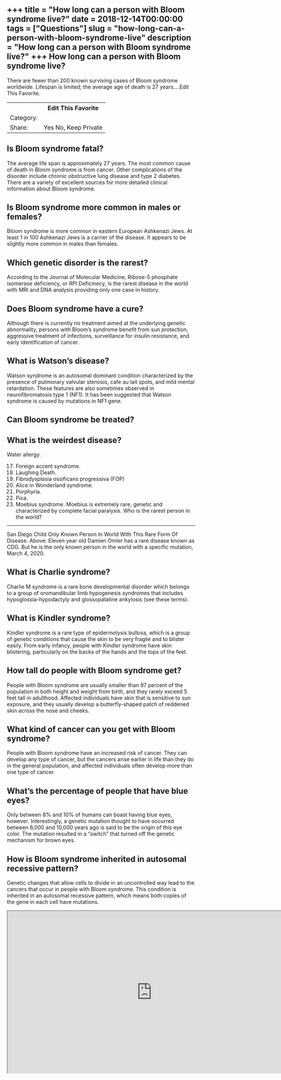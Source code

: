 +++
title = "How long can a person with Bloom syndrome live?"
date = 2018-12-14T00:00:00
tags = ["Questions"]
slug = "how-long-can-a-person-with-bloom-syndrome-live"
description = "How long can a person with Bloom syndrome live?"
+++
How long can a person with Bloom syndrome live?
-----------------------------------------------

There are fewer than 200 known surviving cases of Bloom syndrome worldwide. Lifespan is limited; the average age of death is 27 years….Edit This Favorite.

<table><tr><th></th><th>Edit This Favorite</th></tr><tr><td>Category:</td><td></td></tr><tr><td>Share:</td><td>Yes No, Keep Private</td></tr></table>

Is Bloom syndrome fatal?
------------------------

The average life span is approximately 27 years. The most common cause of death in Bloom syndrome is from cancer. Other complications of the disorder include chronic obstructive lung disease and type 2 diabetes. There are a variety of excellent sources for more detailed clinical information about Bloom syndrome.

Is Bloom syndrome more common in males or females?
--------------------------------------------------

Bloom syndrome is more common in eastern European Ashkenazi Jews. At least 1 in 100 Ashkenazi Jews is a carrier of the disease. It appears to be slightly more common in males than females.

Which genetic disorder is the rarest?
-------------------------------------

According to the Journal of Molecular Medicine, Ribose-5 phosphate isomerase deficiency, or RPI Deficinecy, is the rarest disease in the world with MRI and DNA analysis providing only one case in history.

Does Bloom syndrome have a cure?
--------------------------------

Although there is currently no treatment aimed at the underlying genetic abnormality, persons with Bloom’s syndrome benefit from sun protection, aggressive treatment of infections, surveillance for insulin resistance, and early identification of cancer.

What is Watson’s disease?
-------------------------

Watson syndrome is an autosomal dominant condition characterized by the presence of pulmonary valvular stenosis, cafe au lait spots, and mild mental retardation. These features are also sometimes observed in neurofibromatosis type 1 (NF1). It has been suggested that Watson syndrome is caused by mutations in NF1 gene.

Can Bloom syndrome be treated?
------------------------------

What is the weirdest disease?
-----------------------------

Water allergy.

17. Foreign accent syndrome.
18. Laughing Death.
19. Fibrodysplasia ossificans progressiva (FOP)
20. Alice in Wonderland syndrome.
21. Porphyria.
22. Pica.
23. Moebius syndrome. Moebius is extremely rare, genetic and characterized by complete facial paralysis.
Who is the rarest person in the world?
--------------------------------------

San Diego Child Only Known Person In World With This Rare Form Of Disease. Above: Eleven year old Damien Omler has a rare disease known as CDG. But he is the only known person in the world with a specific mutation, March 4, 2020.

What is Charlie syndrome?
-------------------------

Charlie M syndrome is a rare bone developmental disorder which belongs to a group of oromandibular limb hypogenesis syndromes that includes hypoglossia-hypodactyly and glossopalatine ankylosis (see these terms).

What is Kindler syndrome?
-------------------------

Kindler syndrome is a rare type of epidermolysis bullosa, which is a group of genetic conditions that cause the skin to be very fragile and to blister easily. From early infancy, people with Kindler syndrome have skin blistering, particularly on the backs of the hands and the tops of the feet.

How tall do people with Bloom syndrome get?
-------------------------------------------

People with Bloom syndrome are usually smaller than 97 percent of the population in both height and weight from birth, and they rarely exceed 5 feet tall in adulthood. Affected individuals have skin that is sensitive to sun exposure, and they usually develop a butterfly-shaped patch of reddened skin across the nose and cheeks.

What kind of cancer can you get with Bloom syndrome?
----------------------------------------------------

People with Bloom syndrome have an increased risk of cancer. They can develop any type of cancer, but the cancers arise earlier in life than they do in the general population, and affected individuals often develop more than one type of cancer.

What’s the percentage of people that have blue eyes?
----------------------------------------------------

Only between 8% and 10% of humans can boast having blue eyes, however. Interestingly, a genetic mutation thought to have occurred between 6,000 and 10,000 years ago is said to be the origin of this eye color. The mutation resulted in a “switch” that turned off the genetic mechanism for brown eyes.

How is Bloom syndrome inherited in autosomal recessive pattern?
---------------------------------------------------------------

Genetic changes that allow cells to divide in an uncontrolled way lead to the cancers that occur in people with Bloom syndrome. This condition is inherited in an autosomal recessive pattern, which means both copies of the gene in each cell have mutations.

<iframe allow="accelerometer; autoplay; clipboard-write; encrypted-media; gyroscope; picture-in-picture" allowfullscreen="" class="__youtube_prefs__  epyt-is-override  no-lazyload" data-no-lazy="1" data-origheight="433" data-origwidth="770" data-skipgform_ajax_framebjll="" height="433" id="_ytid_15552" loading="lazy" src="https://www.youtube.com/embed/pQJGn3JW1Ow?enablejsapi=1&autoplay=0&cc_load_policy=0&cc_lang_pref=&iv_load_policy=1&loop=0&modestbranding=0&rel=1&fs=1&playsinline=0&autohide=2&theme=dark&color=red&controls=1&" title="YouTube player" width="770"></iframe>